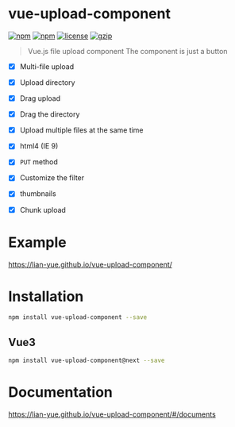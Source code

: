 # vue-upload-component
[![npm](https://img.shields.io/npm/dm/vue-upload-component.svg?style=flat-square)](https://www.npmjs.com/package/vue-upload-component)  [![npm](https://img.shields.io/npm/v/vue-upload-component.svg?style=flat-square)](https://www.npmjs.com/package/vue-upload-component)  [![license](https://img.shields.io/github/license/lian-yue/vue-upload-component.svg?style=flat-square)](https://www.npmjs.com/package/vue-upload-component)  [![gzip](http://img.badgesize.io/lian-yue/vue-upload-component/master/dist/vue-upload-component.min.js.svg?compression=gzip&style=flat-square)](https://github.com/lian-yue/vue-upload-component)


> Vue.js file upload component
> The component is just a button


  - [x] Multi-file upload
  - [x] Upload directory
  - [x] Drag upload
  - [x] Drag the directory
  - [x] Upload multiple files at the same time
  - [x] html4 (IE 9)
  - [x] `PUT` method
  - [x] Customize the filter
  - [x] thumbnails
  - [x] Chunk upload



# Example

https://lian-yue.github.io/vue-upload-component/

# Installation

``` bash
npm install vue-upload-component --save
```
## Vue3
``` bash
npm install vue-upload-component@next --save
```

# Documentation

https://lian-yue.github.io/vue-upload-component/#/documents





